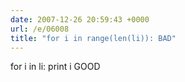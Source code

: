 ```yaml
---
date: 2007-12-26 20:59:43 +0000
url: /e/06008
title: "for i in range(len(li)): BAD"
---
```


for i in li:
    print i
GOOD
